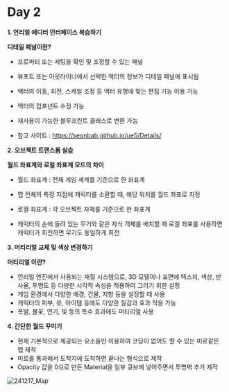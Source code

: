 
# Day 2
**1. 언리얼 에디터 인터페이스 복습하기**

**디테일 패널이란?**

- 프로퍼티 또는 세팅을 확인 및 조정할 수 있는 패널
- 뷰포트 또는 아웃라이너에서 선택한 액터의 정보가 디테일 패널에 표시됨
- 액터의 이동, 회전, 스케일 조정 등 액터 유형에 맞는 편집 기능 이용 가능
- 액터의 컴포넌트 수정 가능
- 재사용이 가능한 블루프린트 클래스로 변환 가능

- 참고 사이트 : https://seonbab.github.io/ue5/Details/

**2. 오브젝트 트랜스폼 실습**   

**월드 좌표계와 로컬 좌표계 모드의 차이**

- 월드 좌표계 : 전체 게임 세계를 기준으로 한 좌표계
- 맵 전체의 특정 지점에 캐릭터를 소환할 때, 해당 위치를 월드 좌표로 지정

- 로컬 좌표계 : 각 오브젝트 자체를 기준으로 한 좌표계
- 캐릭터의 손에 들려 있는 무기와 같은 자식 객체를 배치할 때 로컬 좌표를 사용하면 캐릭터가 회전하면 무기도 동일하게 회전

**3. 머티리얼 교체 및 색상 변경하기**

**머티리얼 이란?**

- 언리얼 엔진에서 사용되는 재질 시스템으로, 3D 모델이나 표면에 텍스처, 색상, 반사율, 투명도 등 다양한 시각적 속성을 적용하여 그리기 위한 설정
- 게임 환경에서 다양한 배경, 건물, 지형 등을 설정할 때 사용
- 캐릭터의 피부, 옷, 아이템 등에도 다양한 질감과 효과 적용 가능
- 폭발, 불꽃, 연기, 빛 등의 특수 효과에도 머티리얼 사용

**4. 간단한 월드 꾸미기**

- 현재 기본적으로 제공되는 요소들만 이용하여 코딩이 없어도 할 수 있는 미로같은 맵 제작
- 미로를 통과해서 도착지에 도착하면 끝나는 형식으로 제작
- Opacity 값을 0으로 만든 Material을 일부 큐브에 넣어주면서 투명벽 추가 제작
  
![241217_Map](https://github.com/user-attachments/assets/d496e632-e803-4000-aa2c-19d3292ae2ab)


